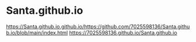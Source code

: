 # Santa.github.io
https://Santa.github.io.github.io/https://github.com/7025598136/Santa.github.io/blob/main/index.html
https://7025598136.github.io/Santa.github.io
